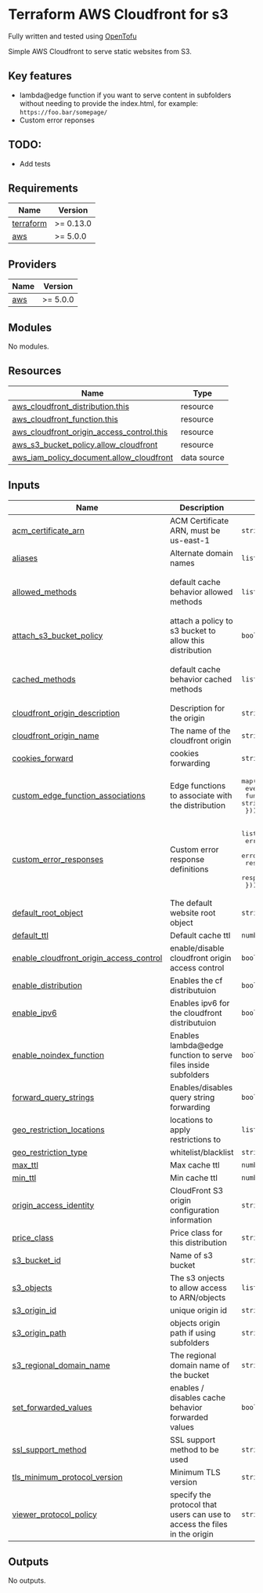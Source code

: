 # Terraform AWS Cloudfront for s3 

Fully written and tested using [OpenTofu](https://github.com/opentofu/opentofu)

Simple AWS Cloudfront to serve static websites from S3.

## Key features

* lambda@edge function if you want to serve content in subfolders without needing to provide the index.html, 
for example: `https://foo.bar/somepage/`
* Custom error reponses


## TODO:

* Add tests

<!-- BEGIN_TF_DOCS -->
## Requirements

| Name | Version |
|------|---------|
| <a name="requirement_terraform"></a> [terraform](#requirement\_terraform) | >= 0.13.0 |
| <a name="requirement_aws"></a> [aws](#requirement\_aws) | >= 5.0.0 |

## Providers

| Name | Version |
|------|---------|
| <a name="provider_aws"></a> [aws](#provider\_aws) | >= 5.0.0 |

## Modules

No modules.

## Resources

| Name | Type |
|------|------|
| [aws_cloudfront_distribution.this](https://registry.terraform.io/providers/hashicorp/aws/latest/docs/resources/cloudfront_distribution) | resource |
| [aws_cloudfront_function.this](https://registry.terraform.io/providers/hashicorp/aws/latest/docs/resources/cloudfront_function) | resource |
| [aws_cloudfront_origin_access_control.this](https://registry.terraform.io/providers/hashicorp/aws/latest/docs/resources/cloudfront_origin_access_control) | resource |
| [aws_s3_bucket_policy.allow_cloudfront](https://registry.terraform.io/providers/hashicorp/aws/latest/docs/resources/s3_bucket_policy) | resource |
| [aws_iam_policy_document.allow_cloudfront](https://registry.terraform.io/providers/hashicorp/aws/latest/docs/data-sources/iam_policy_document) | data source |

## Inputs

| Name | Description | Type | Default | Required |
|------|-------------|------|---------|:--------:|
| <a name="input_acm_certificate_arn"></a> [acm\_certificate\_arn](#input\_acm\_certificate\_arn) | ACM Certificate ARN, must be us-east-1 | `string` | n/a | yes |
| <a name="input_aliases"></a> [aliases](#input\_aliases) | Alternate domain names | `list(string)` | `null` | no |
| <a name="input_allowed_methods"></a> [allowed\_methods](#input\_allowed\_methods) | default cache behavior allowed methods | `list(string)` | <pre>[<br>  "GET",<br>  "HEAD"<br>]</pre> | no |
| <a name="input_attach_s3_bucket_policy"></a> [attach\_s3\_bucket\_policy](#input\_attach\_s3\_bucket\_policy) | attach a policy to s3 bucket to allow this distribution | `bool` | `true` | no |
| <a name="input_cached_methods"></a> [cached\_methods](#input\_cached\_methods) | default cache behavior cached methods | `list(string)` | <pre>[<br>  "GET",<br>  "HEAD"<br>]</pre> | no |
| <a name="input_cloudfront_origin_description"></a> [cloudfront\_origin\_description](#input\_cloudfront\_origin\_description) | Description for the origin | `string` | n/a | yes |
| <a name="input_cloudfront_origin_name"></a> [cloudfront\_origin\_name](#input\_cloudfront\_origin\_name) | The name of the cloudfront origin | `string` | n/a | yes |
| <a name="input_cookies_forward"></a> [cookies\_forward](#input\_cookies\_forward) | cookies forwarding | `string` | `"none"` | no |
| <a name="input_custom_edge_function_associations"></a> [custom\_edge\_function\_associations](#input\_custom\_edge\_function\_associations) | Edge functions to associate with the distribution | <pre>map(object({<br>    event_type   = string<br>    function_arn = string<br>  }))</pre> | `{}` | no |
| <a name="input_custom_error_responses"></a> [custom\_error\_responses](#input\_custom\_error\_responses) | Custom error response definitions | <pre>list(object({<br>    error_caching_min_ttl = optional(number)<br>    error_code            = optional(number)<br>    response_code         = optional(number)<br>    response_page_path    = optional(string)<br>  }))</pre> | `null` | no |
| <a name="input_default_root_object"></a> [default\_root\_object](#input\_default\_root\_object) | The default website root object | `string` | `null` | no |
| <a name="input_default_ttl"></a> [default\_ttl](#input\_default\_ttl) | Default cache ttl | `number` | `1800` | no |
| <a name="input_enable_cloudfront_origin_access_control"></a> [enable\_cloudfront\_origin\_access\_control](#input\_enable\_cloudfront\_origin\_access\_control) | enable/disable cloudfront origin access control | `bool` | `true` | no |
| <a name="input_enable_distribution"></a> [enable\_distribution](#input\_enable\_distribution) | Enables the cf distributuion | `bool` | `true` | no |
| <a name="input_enable_ipv6"></a> [enable\_ipv6](#input\_enable\_ipv6) | Enables ipv6 for the cloudfront distributuion | `bool` | `true` | no |
| <a name="input_enable_noindex_function"></a> [enable\_noindex\_function](#input\_enable\_noindex\_function) | Enables lambda@edge function to serve files inside subfolders | `bool` | `true` | no |
| <a name="input_forward_query_strings"></a> [forward\_query\_strings](#input\_forward\_query\_strings) | Enables/disables query string forwarding | `bool` | `false` | no |
| <a name="input_geo_restriction_locations"></a> [geo\_restriction\_locations](#input\_geo\_restriction\_locations) | locations to apply restrictions to | `list(string)` | `[]` | no |
| <a name="input_geo_restriction_type"></a> [geo\_restriction\_type](#input\_geo\_restriction\_type) | whitelist/blacklist | `string` | `"none"` | no |
| <a name="input_max_ttl"></a> [max\_ttl](#input\_max\_ttl) | Max cache ttl | `number` | `3600` | no |
| <a name="input_min_ttl"></a> [min\_ttl](#input\_min\_ttl) | Min cache ttl | `number` | `0` | no |
| <a name="input_origin_access_identity"></a> [origin\_access\_identity](#input\_origin\_access\_identity) | CloudFront S3 origin configuration information | `string` | `null` | no |
| <a name="input_price_class"></a> [price\_class](#input\_price\_class) | Price class for this distribution | `string` | `"PriceClass_All"` | no |
| <a name="input_s3_bucket_id"></a> [s3\_bucket\_id](#input\_s3\_bucket\_id) | Name of s3 bucket | `string` | n/a | yes |
| <a name="input_s3_objects"></a> [s3\_objects](#input\_s3\_objects) | The s3 onjects to allow access to ARN/objects | `list(any)` | n/a | yes |
| <a name="input_s3_origin_id"></a> [s3\_origin\_id](#input\_s3\_origin\_id) | unique origin id | `string` | `"s3Website"` | no |
| <a name="input_s3_origin_path"></a> [s3\_origin\_path](#input\_s3\_origin\_path) | objects origin path if using subfolders | `string` | `null` | no |
| <a name="input_s3_regional_domain_name"></a> [s3\_regional\_domain\_name](#input\_s3\_regional\_domain\_name) | The regional domain name of the bucket | `string` | n/a | yes |
| <a name="input_set_forwarded_values"></a> [set\_forwarded\_values](#input\_set\_forwarded\_values) | enables / disables cache behavior forwarded values | `bool` | `true` | no |
| <a name="input_ssl_support_method"></a> [ssl\_support\_method](#input\_ssl\_support\_method) | SSL support method to be used | `string` | `"sni-only"` | no |
| <a name="input_tls_minimum_protocol_version"></a> [tls\_minimum\_protocol\_version](#input\_tls\_minimum\_protocol\_version) | Minimum TLS version | `string` | `"TLSv1.2_2021"` | no |
| <a name="input_viewer_protocol_policy"></a> [viewer\_protocol\_policy](#input\_viewer\_protocol\_policy) | specify the protocol that users can use to access the files in the origin | `string` | `"redirect-to-https"` | no |

## Outputs

No outputs.
<!-- END_TF_DOCS -->
